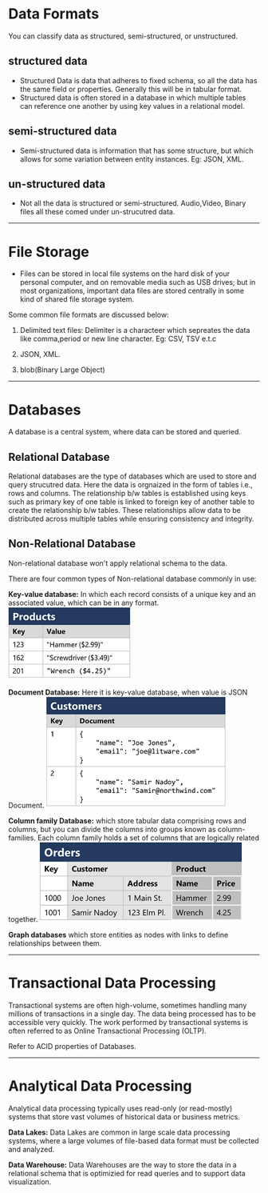# Data Formats

You can classify data as structured, semi-structured, or unstructured.

## structured data

- Structured Data is data that adheres to fixed schema, so all the data has the same field or properties. Generally this will be in tabular format.
- Structured data is often stored in a database in which multiple tables can reference one another by using key values in a relational model.

## semi-structured data

- Semi-structured data is information that has some structure, but which allows for some variation between entity instances.
  Eg: JSON, XML.

## un-structured data

- Not all the data is structured or semi-structured. Audio,Video, Binary files all these comed under un-strucutred data.

---

# File Storage

- Files can be stored in local file systems on the hard disk of your personal computer, and on removable media such as USB drives; but in most organizations, important data files are stored centrally in some kind of shared file storage system.

Some common file formats are discussed below:

1. Delimited text files: Delimiter is a characteer which sepreates the data like comma,period or new line character. Eg: CSV, TSV e.t.c

2. JSON, XML.

3. blob(Binary Large Object)

---

# Databases

A database is a central system, where data can be stored and queried.

## Relational Database

Relational databases are the type of databases which are used to store and query strucutred data. Here the data is orgnaized in the form of tables i.e., rows and columns. The relationship b/w tables is established using keys such as primary key of one table is linked to foreign key of another table to create the relationship b/w tables. These relationships allow data to be distributed across multiple tables while ensuring consistency and integrity.

## Non-Relational Database

Non-relational database won't apply relational schema to the data.

There are four common types of Non-relational database commonly in use:

**Key-value database:** In which each record consists of a unique key and an associated value, which can be in any format.
![alt text](./Images/Key-value-DB.png)

**Document Database:** Here it is key-value database, when value is JSON Document.
![alt text](./Images/Document-DB.png)

**Column family Database:** which store tabular data comprising rows and columns, but you can divide the columns into groups known as column-families. Each column family holds a set of columns that are logically related together.
![alt text](./Images/Column-dB.png)

**Graph databases** which store entities as nodes with links to define relationships between them.

---

# Transactional Data Processing

Transactional systems are often high-volume, sometimes handling many millions of transactions in a single day. The data being processed has to be accessible very quickly. The work performed by transactional systems is often referred to as Online Transactional Processing (OLTP).

Refer to ACID properties of Databases.

---

# Analytical Data Processing

Analytical data processing typically uses read-only (or read-mostly) systems that store vast volumes of historical data or business metrics.

**Data Lakes:** Data Lakes are common in large scale data processing systems, where a large volumes of file-based data format must be collected and analyzed.

**Data Warehouse:** Data Warehouses are the way to store the data in a relational schema that is optimizied for read queries and to support data visualization.
